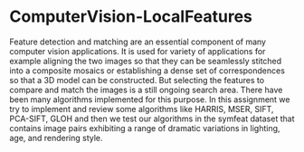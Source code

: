 # ComputerVision-LocalFeatures
Feature detection and matching are an essential component of many computer vision applications. It is used for variety of applications for example aligning the two images so that they can be seamlessly stitched into a composite mosaics or establishing a dense set of correspondences so that a 3D model can be constructed. But selecting the features to compare and match the images is a still ongoing search area. There have been many algorithms implemented for this purpose. In this assignment we try to implement and review some algorithms like HARRIS, MSER, SIFT, PCA-SIFT, GLOH and then we test our algorithms in the symfeat dataset that contains image pairs exhibiting a range of dramatic variations in lighting, age, and rendering style.

